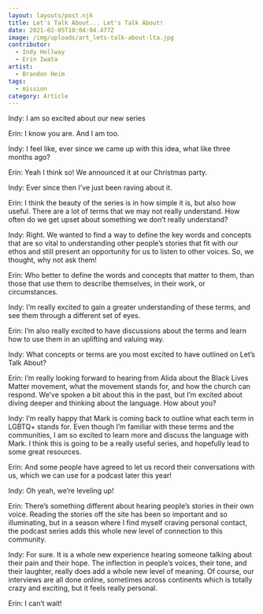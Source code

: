 ```yaml
---
layout: layouts/post.njk
title: Let's Talk About... Let's Talk About!
date: 2021-02-05T10:04:04.477Z
image: /img/uploads/art_lets-talk-about-lta.jpg
contributor:
  - Indy Hollway
  - Erin Iwata
artist:
  - Brandon Heim
tags:
  - mission
category: Article
---
```

Indy: I am so excited about our new series

Erin: I know you are. And I am too. 

Indy: I feel like, ever since we came up with this idea, what like three months ago?

Erin: Yeah I think so! We announced it at our Christmas party.

Indy: Ever since then I’ve just been raving about it. 

Erin: I think the beauty of the series is in how simple it is, but also how useful. There are a lot of terms that we may not really understand. How often do we get upset about something we don’t really understand?

Indy: Right. We wanted to find a way to define the key words and concepts that are so vital to understanding other people’s stories that fit with our ethos and still present an opportunity for us to listen to other voices. So, we thought, why not ask them!

Erin: Who better to define the words and concepts that matter to them, than those that use them to describe themselves, in their work, or circumstances.

Indy: I’m really excited to gain a greater understanding of these terms, and see them through a different set of eyes. 

Erin: I’m also really excited to have discussions about the terms and learn how to use them in an uplifting and valuing way. 

Indy: What concepts or terms are you most excited to have outlined on Let’s Talk About?

Erin: I’m really looking forward to hearing from Alida about the Black Lives Matter movement, what the movement stands for, and how the church can respond. We’ve spoken a bit about this in the past, but I’m excited about diving deeper and thinking about the language. How about you?

Indy: I’m really happy that Mark is coming back to outline what each term in LGBTQ+ stands for. 
Even though I’m familiar with these terms and the communities, I am so excited to learn more and discuss the language with Mark. I think this is going to be a really useful series, and hopefully lead to some great resources.

Erin: And some people have agreed to let us record their conversations with us, which we can use for a podcast later this year!

Indy: Oh yeah, we’re leveling up!

Erin: There’s something different about hearing people’s stories in their own voice. Reading the stories off the site has been so important and so illuminating, but in a season where I find myself craving personal contact, the podcast series adds this whole new level of connection to this community.

Indy: For sure. It is a whole new experience hearing someone talking about their pain and their hope. The inflection in people’s voices, their tone, and their laughter, really does add a whole new level of meaning. Of course, our interviews are all done online, sometimes across continents which is totally crazy and exciting, but it feels really personal.

Erin: I can’t wait!